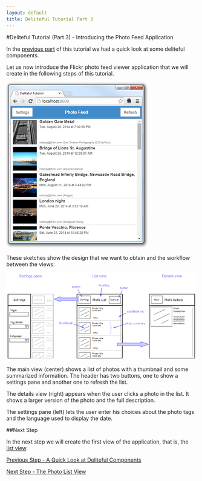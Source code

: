 ```yaml
---
layout: default
title: Deliteful Tutorial Part 3
---
```

#Deliteful Tutorial (Part 3) - Introducing the Photo Feed Application

In the [previous part](Part2QuickLook.html) of this tutorial we had a quick look at some deliteful components.

Let us now introduce the Flickr photo feed viewer application that we will create in the following steps of this
tutorial.

![Flickr Photo Feed App](images/final.png)

These sketches show the design that we want to obtain and the workflow between the views:

![Design Sketch](images/sketch.png)

The main view (center) shows a list of photos with a thumbnail and some summarized information. The header has two
buttons, one to show a settings pane and another one to refresh the list.

The details view (right) appears when the user clicks a photo in the list. It shows a larger version of the photo and
 the full description.

 The settings pane (left) lets the user enter his choices about the photo tags and the language used to display the
 date.

##Next Step

In the next step we will create the first view of the application, that is, the [list view](Part4ListView.html).

[Previous Step - A Quick Look at Deliteful Components](Part2QuickLook.html)

[Next Step - The Photo List View](Part4ListView.html)
